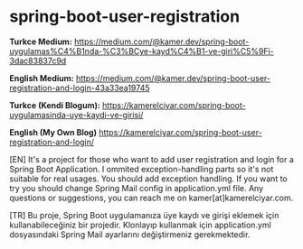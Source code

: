 # spring-boot-user-registration

**Turkce Medium:** https://medium.com/@kamer.dev/spring-boot-uygulamas%C4%B1nda-%C3%BCye-kayd%C4%B1-ve-giri%C5%9Fi-3dac83837c9d

**English Medium:** https://medium.com/@kamer.dev/spring-boot-user-registration-and-login-43a33ea19745


**Turkce (Kendi Blogum):** https://kamerelciyar.com/spring-boot-uygulamasinda-uye-kaydi-ve-girisi/

**English (My Own Blog)** https://kamerelciyar.com/spring-boot-user-registration-and-login/

[EN] It's a project for those who want to add user registration and login for a Spring Boot Application. I ommited exception-handling parts so it's not suitable for real usages. You should add exception handling. If you want to try you should change Spring Mail config in application.yml file. Any questions or suggestions, you can reach me on kamer[at]kamerelciyar.com.

[TR] Bu proje, Spring Boot uygulamanıza üye kaydı ve girişi eklemek için kullanabileceğiniz bir projedir. Klonlayıp kullanmak için application.yml dosyasındaki Spring Mail ayarlarını değiştirmeniz gerekmektedir.
